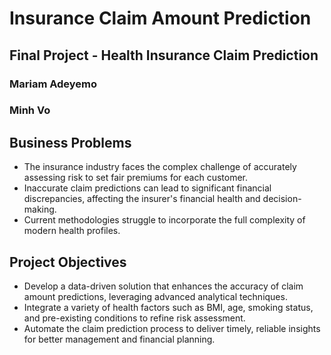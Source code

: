 # Insurance Claim Amount Prediction
## Final Project - Health Insurance Claim Prediction
### Mariam Adeyemo
### Minh Vo

## Business Problems

- The insurance industry faces the complex challenge of accurately assessing risk to set fair premiums for each customer.
- Inaccurate claim predictions can lead to significant financial discrepancies, affecting the insurer's financial health and decision-making.
- Current methodologies struggle to incorporate the full complexity of modern health profiles.


## Project Objectives

- Develop a data-driven solution that enhances the accuracy of claim amount predictions, leveraging advanced analytical techniques.
- Integrate a variety of health factors such as BMI, age, smoking status, and pre-existing conditions to refine risk assessment.
- Automate the claim prediction process to deliver timely, reliable insights for better management and financial planning.





